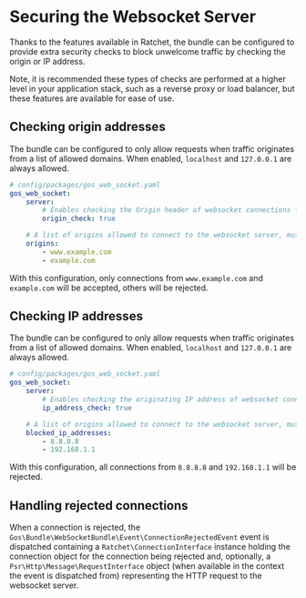 # Securing the Websocket Server

Thanks to the features available in Ratchet, the bundle can be configured to provide extra security checks to block unwelcome traffic by checking the origin or IP address.

Note, it is recommended these types of checks are performed at a higher level in your application stack, such as a reverse proxy or load balancer, but these features are available for ease of use.

## Checking origin addresses

The bundle can be configured to only allow requests when traffic originates from a list of allowed domains. When enabled, `localhost` and `127.0.0.1` are always allowed.

```yaml
# config/packages/gos_web_socket.yaml
gos_web_socket:
    server:
        # Enables checking the Origin header of websocket connections for allowed values.
        origin_check: true

    # A list of origins allowed to connect to the websocket server, must match the value from the "Origin" header of the HTTP request.
    origins:
        - www.example.com
        - example.com
```

With this configuration, only connections from `www.example.com` and `example.com` will be accepted, others will be rejected.

## Checking IP addresses

The bundle can be configured to only allow requests when traffic originates from a list of allowed domains. When enabled, `localhost` and `127.0.0.1` are always allowed.

```yaml
# config/packages/gos_web_socket.yaml
gos_web_socket:
    server:
        # Enables checking the originating IP address of websocket connections for blocked addresses.
        ip_address_check: true

    # A list of origins allowed to connect to the websocket server, must match the value from the "Origin" header of the HTTP request.
    blocked_ip_addresses:
        - 8.8.8.8
        - 192.168.1.1
```

With this configuration, all connections from `8.8.8.8` and `192.168.1.1` will be rejected.

## Handling rejected connections

When a connection is rejected, the `Gos\Bundle\WebSocketBundle\Event\ConnectionRejectedEvent` event is dispatched containing a `Ratchet\ConnectionInterface` instance holding the connection object for the connection being rejected and, optionally, a `Psr\Http\Message\RequestInterface` object (when available in the context the event is dispatched from) representing the HTTP request to the websocket server.

